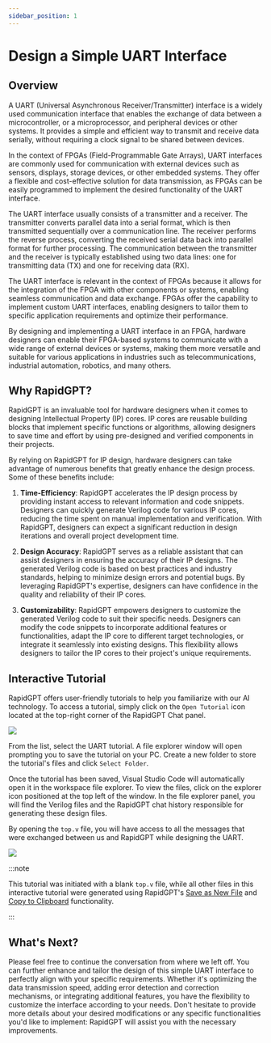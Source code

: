 ```yaml
---
sidebar_position: 1
---
```


# Design a Simple UART Interface

## Overview

A UART (Universal Asynchronous Receiver/Transmitter) interface is a widely used communication interface that enables the exchange of data between a microcontroller, or a microprocessor, and peripheral devices or other systems. It provides a simple and efficient way to transmit and receive data serially, without requiring a clock signal to be shared between devices.

In the context of FPGAs (Field-Programmable Gate Arrays), UART interfaces are commonly used for communication with external devices such as sensors, displays, storage devices, or other embedded systems. They offer a flexible and cost-effective solution for data transmission, as FPGAs can be easily programmed to implement the desired functionality of the UART interface.

The UART interface usually consists of a transmitter and a receiver. The transmitter converts parallel data into a serial format, which is then transmitted sequentially over a communication line. The receiver performs the reverse process, converting the received serial data back into parallel format for further processing. The communication between the transmitter and the receiver is typically established using two data lines: one for transmitting data (TX) and one for receiving data (RX).

The UART interface is relevant in the context of FPGAs because it allows for the integration of the FPGA with other components or systems, enabling seamless communication and data exchange. FPGAs offer the capability to implement custom UART interfaces, enabling designers to tailor them to specific application requirements and optimize their performance.

By designing and implementing a UART interface in an FPGA, hardware designers can enable their FPGA-based systems to communicate with a wide range of external devices or systems, making them more versatile and suitable for various applications in industries such as telecommunications, industrial automation, robotics, and many others.

## Why RapidGPT?

RapidGPT is an invaluable tool for hardware designers when it comes to designing Intellectual Property (IP) cores. IP cores are reusable building blocks that implement specific functions or algorithms, allowing designers to save time and effort by using pre-designed and verified components in their projects.

By relying on RapidGPT for IP design, hardware designers can take advantage of numerous benefits that greatly enhance the design process. Some of these benefits include:

1. **Time-Efficiency**: RapidGPT accelerates the IP design process by providing instant access to relevant information and code snippets. Designers can quickly generate Verilog code for various IP cores, reducing the time spent on manual implementation and verification. With RapidGPT, designers can expect a significant reduction in design iterations and overall project development time.

2. **Design Accuracy**: RapidGPT serves as a reliable assistant that can assist designers in ensuring the accuracy of their IP designs. The generated Verilog code is based on best practices and industry standards, helping to minimize design errors and potential bugs. By leveraging RapidGPT's expertise, designers can have confidence in the quality and reliability of their IP cores.

3. **Customizability**: RapidGPT empowers designers to customize the generated Verilog code to suit their specific needs. Designers can modify the code snippets to incorporate additional features or functionalities, adapt the IP core to different target technologies, or integrate it seamlessly into existing designs. This flexibility allows designers to tailor the IP cores to their project's unique requirements.

## Interactive Tutorial

RapidGPT offers user-friendly tutorials to help you familiarize with our AI technology. To access a tutorial, simply click on the `Open Tutorial` icon located at the top-right corner of the RapidGPT Chat panel.

![](/img/docs/open-tutorial-button.png)

From the list, select the UART tutorial. A file explorer window will open prompting you to save the tutorial on your PC. Create a new folder to store the tutorial's files and click `Select Folder`.

Once the tutorial has been saved, Visual Studio Code will automatically open it in the workspace file explorer. To view the files, click on the explorer icon positioned at the top left of the window. In the file explorer panel, you will find the Verilog files and the RapidGPT chat history responsible for generating these design files.

By opening the `top.v` file, you will have access to all the messages that were exchanged between us and RapidGPT while designing the UART.

![](/img/docs/uart-top-chat.png)

:::note

This tutorial was initiated with a blank `top.v` file, while all other files in this interactive tutorial were generated using RapidGPT's [Save as New File](../features/interactive-chat/action-buttons#save-as-new-file) and [Copy to Clipboard](../features/interactive-chat/action-buttons#copy-to-clipboard) functionality.

:::

## What's Next?

Please feel free to continue the conversation from where we left off. You can further enhance and tailor the design of this simple UART interface to perfectly align with your specific requirements. Whether it's optimizing the data transmission speed, adding error detection and correction mechanisms, or integrating additional features, you have the flexibility to customize the interface according to your needs. Don't hesitate to provide more details about your desired modifications or any specific functionalities you'd like to implement: RapidGPT will assist you with the necessary improvements.